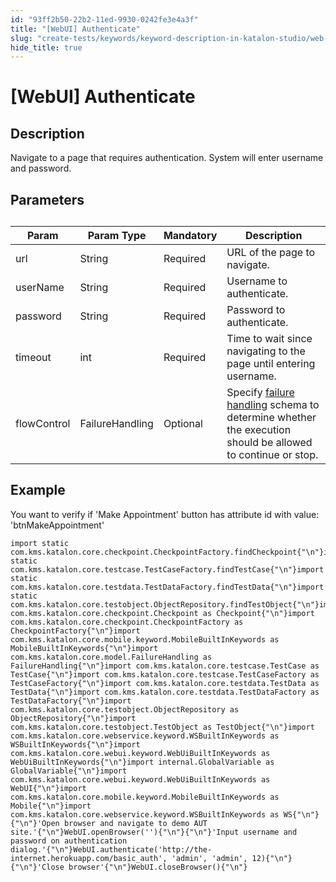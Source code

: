```yaml
---
id: "93ff2b50-22b2-11ed-9930-0242fe3e4a3f"
title: "[WebUI] Authenticate"
slug: "create-tests/keywords/keyword-description-in-katalon-studio/web-ui-keywords/webui-authenticate"
hide_title: true
---
```


# <a id="id_0" class="anchor_top_offset"/><a id="ariaid-title1" class="anchor_top_offset"/>[WebUI] Authenticate


## <a id="id_0__id_1" class="anchor_top_offset"/>Description

              
<p xmlns="http://www.w3.org/1999/xhtml" className="p">Navigate to a page that requires authentication. System will   enter username and password.</p> 
      

## <a id="id_0__id_2" class="anchor_top_offset"/>Parameters

              
<table xmlns="http://www.w3.org/1999/xhtml" className="table anchor_top_offset" id="id_0__cefd0b0a-844b-4279-9949-587f4707af7e"><caption /><thead className="thead"><tr className><th className="entry anchor_top_offset" id="id_0__cefd0b0a-844b-4279-9949-587f4707af7e__entry__1">Param</th><th className="entry anchor_top_offset" id="id_0__cefd0b0a-844b-4279-9949-587f4707af7e__entry__2">Param Type</th><th className="entry anchor_top_offset" id="id_0__cefd0b0a-844b-4279-9949-587f4707af7e__entry__3">Mandatory</th><th className="entry anchor_top_offset" id="id_0__cefd0b0a-844b-4279-9949-587f4707af7e__entry__4">Description</th></tr></thead><tbody className="tbody"><tr className><td className="entry" headers="id_0__cefd0b0a-844b-4279-9949-587f4707af7e__entry__1 id_0__cefd0b0a-844b-4279-9949-587f4707af7e__entry__2 id_0__cefd0b0a-844b-4279-9949-587f4707af7e__entry__3 id_0__cefd0b0a-844b-4279-9949-587f4707af7e__entry__4 ">url</td><td className="entry" headers="id_0__cefd0b0a-844b-4279-9949-587f4707af7e__entry__1 id_0__cefd0b0a-844b-4279-9949-587f4707af7e__entry__2 id_0__cefd0b0a-844b-4279-9949-587f4707af7e__entry__3 id_0__cefd0b0a-844b-4279-9949-587f4707af7e__entry__4 ">String</td><td className="entry" headers="id_0__cefd0b0a-844b-4279-9949-587f4707af7e__entry__1 id_0__cefd0b0a-844b-4279-9949-587f4707af7e__entry__2 id_0__cefd0b0a-844b-4279-9949-587f4707af7e__entry__3 id_0__cefd0b0a-844b-4279-9949-587f4707af7e__entry__4 ">Required</td><td className="entry" headers="id_0__cefd0b0a-844b-4279-9949-587f4707af7e__entry__1 id_0__cefd0b0a-844b-4279-9949-587f4707af7e__entry__2 id_0__cefd0b0a-844b-4279-9949-587f4707af7e__entry__3 id_0__cefd0b0a-844b-4279-9949-587f4707af7e__entry__4 ">URL of the page to navigate.</td></tr><tr className><td className="entry" headers="id_0__cefd0b0a-844b-4279-9949-587f4707af7e__entry__1 id_0__cefd0b0a-844b-4279-9949-587f4707af7e__entry__2 id_0__cefd0b0a-844b-4279-9949-587f4707af7e__entry__3 id_0__cefd0b0a-844b-4279-9949-587f4707af7e__entry__4 ">userName</td><td className="entry" headers="id_0__cefd0b0a-844b-4279-9949-587f4707af7e__entry__1 id_0__cefd0b0a-844b-4279-9949-587f4707af7e__entry__2 id_0__cefd0b0a-844b-4279-9949-587f4707af7e__entry__3 id_0__cefd0b0a-844b-4279-9949-587f4707af7e__entry__4 ">String</td><td className="entry" headers="id_0__cefd0b0a-844b-4279-9949-587f4707af7e__entry__1 id_0__cefd0b0a-844b-4279-9949-587f4707af7e__entry__2 id_0__cefd0b0a-844b-4279-9949-587f4707af7e__entry__3 id_0__cefd0b0a-844b-4279-9949-587f4707af7e__entry__4 ">Required</td><td className="entry" headers="id_0__cefd0b0a-844b-4279-9949-587f4707af7e__entry__1 id_0__cefd0b0a-844b-4279-9949-587f4707af7e__entry__2 id_0__cefd0b0a-844b-4279-9949-587f4707af7e__entry__3 id_0__cefd0b0a-844b-4279-9949-587f4707af7e__entry__4 ">Username to authenticate.</td></tr><tr className><td className="entry" headers="id_0__cefd0b0a-844b-4279-9949-587f4707af7e__entry__1 id_0__cefd0b0a-844b-4279-9949-587f4707af7e__entry__2 id_0__cefd0b0a-844b-4279-9949-587f4707af7e__entry__3 id_0__cefd0b0a-844b-4279-9949-587f4707af7e__entry__4 ">password</td><td className="entry" headers="id_0__cefd0b0a-844b-4279-9949-587f4707af7e__entry__1 id_0__cefd0b0a-844b-4279-9949-587f4707af7e__entry__2 id_0__cefd0b0a-844b-4279-9949-587f4707af7e__entry__3 id_0__cefd0b0a-844b-4279-9949-587f4707af7e__entry__4 ">String</td><td className="entry" headers="id_0__cefd0b0a-844b-4279-9949-587f4707af7e__entry__1 id_0__cefd0b0a-844b-4279-9949-587f4707af7e__entry__2 id_0__cefd0b0a-844b-4279-9949-587f4707af7e__entry__3 id_0__cefd0b0a-844b-4279-9949-587f4707af7e__entry__4 ">Required</td><td className="entry" headers="id_0__cefd0b0a-844b-4279-9949-587f4707af7e__entry__1 id_0__cefd0b0a-844b-4279-9949-587f4707af7e__entry__2 id_0__cefd0b0a-844b-4279-9949-587f4707af7e__entry__3 id_0__cefd0b0a-844b-4279-9949-587f4707af7e__entry__4 ">Password to authenticate.</td></tr><tr className><td className="entry" headers="id_0__cefd0b0a-844b-4279-9949-587f4707af7e__entry__1 id_0__cefd0b0a-844b-4279-9949-587f4707af7e__entry__2 id_0__cefd0b0a-844b-4279-9949-587f4707af7e__entry__3 id_0__cefd0b0a-844b-4279-9949-587f4707af7e__entry__4 ">timeout</td><td className="entry" headers="id_0__cefd0b0a-844b-4279-9949-587f4707af7e__entry__1 id_0__cefd0b0a-844b-4279-9949-587f4707af7e__entry__2 id_0__cefd0b0a-844b-4279-9949-587f4707af7e__entry__3 id_0__cefd0b0a-844b-4279-9949-587f4707af7e__entry__4 ">int</td><td className="entry" headers="id_0__cefd0b0a-844b-4279-9949-587f4707af7e__entry__1 id_0__cefd0b0a-844b-4279-9949-587f4707af7e__entry__2 id_0__cefd0b0a-844b-4279-9949-587f4707af7e__entry__3 id_0__cefd0b0a-844b-4279-9949-587f4707af7e__entry__4 ">Required</td><td className="entry" headers="id_0__cefd0b0a-844b-4279-9949-587f4707af7e__entry__1 id_0__cefd0b0a-844b-4279-9949-587f4707af7e__entry__2 id_0__cefd0b0a-844b-4279-9949-587f4707af7e__entry__3 id_0__cefd0b0a-844b-4279-9949-587f4707af7e__entry__4 ">Time to wait since navigating to the page until         entering username.</td></tr><tr className><td className="entry" headers="id_0__cefd0b0a-844b-4279-9949-587f4707af7e__entry__1 id_0__cefd0b0a-844b-4279-9949-587f4707af7e__entry__2 id_0__cefd0b0a-844b-4279-9949-587f4707af7e__entry__3 id_0__cefd0b0a-844b-4279-9949-587f4707af7e__entry__4 ">flowControl</td><td className="entry" headers="id_0__cefd0b0a-844b-4279-9949-587f4707af7e__entry__1 id_0__cefd0b0a-844b-4279-9949-587f4707af7e__entry__2 id_0__cefd0b0a-844b-4279-9949-587f4707af7e__entry__3 id_0__cefd0b0a-844b-4279-9949-587f4707af7e__entry__4 ">FailureHandling</td><td className="entry" headers="id_0__cefd0b0a-844b-4279-9949-587f4707af7e__entry__1 id_0__cefd0b0a-844b-4279-9949-587f4707af7e__entry__2 id_0__cefd0b0a-844b-4279-9949-587f4707af7e__entry__3 id_0__cefd0b0a-844b-4279-9949-587f4707af7e__entry__4 ">Optional</td><td className="entry" headers="id_0__cefd0b0a-844b-4279-9949-587f4707af7e__entry__1 id_0__cefd0b0a-844b-4279-9949-587f4707af7e__entry__2 id_0__cefd0b0a-844b-4279-9949-587f4707af7e__entry__3 id_0__cefd0b0a-844b-4279-9949-587f4707af7e__entry__4 ">Specify <a className="xref" href="/docs/maintain/configure-failure-handling-settings-in-katalon-studio">failure handling</a> schema to         determine whether the execution should be allowed to continue or         stop.</td></tr></tbody></table> 
      

## <a id="id_0__id_3" class="anchor_top_offset"/>Example

              
<p xmlns="http://www.w3.org/1999/xhtml" className="p">You want to verify if 'Make Appointment' button has attribute id   with value: 'btnMakeAppointment' </p> 
              
<pre xmlns="http://www.w3.org/1999/xhtml" className="pre codeblock"><code>import static com.kms.katalon.core.checkpoint.CheckpointFactory.findCheckpoint{"\n"}import static com.kms.katalon.core.testcase.TestCaseFactory.findTestCase{"\n"}import static com.kms.katalon.core.testdata.TestDataFactory.findTestData{"\n"}import static com.kms.katalon.core.testobject.ObjectRepository.findTestObject{"\n"}import com.kms.katalon.core.checkpoint.Checkpoint as Checkpoint{"\n"}import com.kms.katalon.core.checkpoint.CheckpointFactory as CheckpointFactory{"\n"}import com.kms.katalon.core.mobile.keyword.MobileBuiltInKeywords as MobileBuiltInKeywords{"\n"}import com.kms.katalon.core.model.FailureHandling as FailureHandling{"\n"}import com.kms.katalon.core.testcase.TestCase as TestCase{"\n"}import com.kms.katalon.core.testcase.TestCaseFactory as TestCaseFactory{"\n"}import com.kms.katalon.core.testdata.TestData as TestData{"\n"}import com.kms.katalon.core.testdata.TestDataFactory as TestDataFactory{"\n"}import com.kms.katalon.core.testobject.ObjectRepository as ObjectRepository{"\n"}import com.kms.katalon.core.testobject.TestObject as TestObject{"\n"}import com.kms.katalon.core.webservice.keyword.WSBuiltInKeywords as WSBuiltInKeywords{"\n"}import com.kms.katalon.core.webui.keyword.WebUiBuiltInKeywords as WebUiBuiltInKeywords{"\n"}import internal.GlobalVariable as GlobalVariable{"\n"}import com.kms.katalon.core.webui.keyword.WebUiBuiltInKeywords as WebUI{"\n"}import com.kms.katalon.core.mobile.keyword.MobileBuiltInKeywords as Mobile{"\n"}import com.kms.katalon.core.webservice.keyword.WSBuiltInKeywords as WS{"\n"}{"\n"}'Open browser and navigate to demo AUT site.'{"\n"}WebUI.openBrowser(''){"\n"}{"\n"}'Input username and password on authentication dialog.'{"\n"}WebUI.authenticate('http://the-internet.herokuapp.com/basic_auth', 'admin', 'admin', 12){"\n"}{"\n"}'Close browser'{"\n"}WebUI.closeBrowser(){"\n"}</code></pre> 
            
